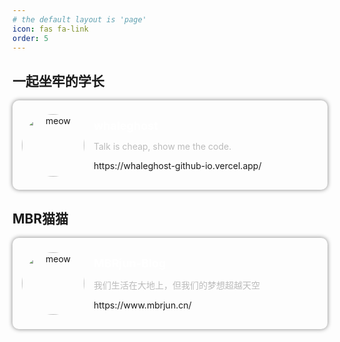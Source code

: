 ```yaml
---
# the default layout is 'page'
icon: fas fa-link
order: 5
---
```


## 一起坐牢的学长

<style>
.continer {
    padding: 15px; 
    border-radius: 10px; 
    box-shadow: 0px 0px 7px gray; 
    text-align: center; 
    display: flex;
    align-items: center;
    transition: transform 0.3s ease, box-shadow 0.3s ease;
}

.continer:hover{
    transform: scale(0.95);
    box-shadow: 0px 0px 15px rgba(128, 128, 128, 0.8);
}
.info {
    text-align: left;
    margin: 15px;
}

.info h2 {
    font-size: 18px;
    margin: 0 0 5px 0;
    color: #fff;
}

.info p {
    font-size: 14px;
    color: #bbb;
}
</style>

<div class="continer">
    <img src="https://whaleghost-github-io.vercel.app/img/avatar.jpg" 
     style="border-radius: 50%; width: 100px; object-fit: cover;" 
     alt="meow"/>
    <a href="https://whaleghost-github-io.vercel.app/" style="text-decoration: none;">
    <div class="info">
        <h2>whaleghost</h2>
        <p>Talk is cheap, show me the code.</p>
        <a href="https://whaleghost-github-io.vercel.app/" style="text-decoration: none; padding: 0px; margin: 0px; font-size: 14px">https://whaleghost-github-io.vercel.app/</a>
    </div>
    </a>
</div>


## MBR猫猫


<div class="continer">
    <img src="https://cos.mbrjun.cn/PICS/LG4v3avatar144px.jpg" 
     style="border-radius: 50%; width: 100px; object-fit: cover;" 
     alt="meow"/>
    <a href="https://www.mbrjun.cn/" style="text-decoration: none;">
    <div class="info">
        <h2>MBRjun-Blog</h2>
        <p>我们生活在大地上，但我们的梦想超越天空</p>
        <a href="https://www.mbrjun.cn/" style="text-decoration: none; padding: 0px; margin: 0px; font-size: 14px">https://www.mbrjun.cn/</a>
    </div>
    </a>
</div>
